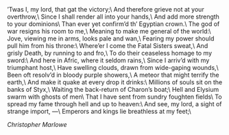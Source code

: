 <div class="postepi">
’Twas I, my lord, that gat the victory;\
And therefore grieve not at your overthrow,\
Since I shall render all into your hands,\
And add more strength to your dominions\
Than ever yet confirm’d th’ Egyptian crown.\
The god of war resigns his room to me,\
Meaning to make me general of the world:\
Jove, viewing me in arms, looks pale and wan,\
Fearing my power should pull him from his throne:\
Where’er I come the Fatal Sisters sweat,\
And grisly Death, by running to and fro,\
To do their ceaseless homage to my sword:\
And here in Afric, where it seldom rains,\
Since I arriv’d with my triumphant host,\
Have swelling clouds, drawn from wide-gaping wounds,\
Been oft resolv’d in bloody purple showers,\
A meteor that might terrify the earth,\
And make it quake at every drop it drinks:\
Millions of souls sit on the banks of Styx,\
Waiting the back-return of Charon’s boat;\
Hell and Elysium swarm with ghosts of men\
That I have sent from sundry foughten fields\
To spread my fame through hell and up to heaven:\
And see, my lord, a sight of strange import, —\
Emperors and kings lie breathless at my feet;\

<cite>Christopher Marlowe</cite>
</div>